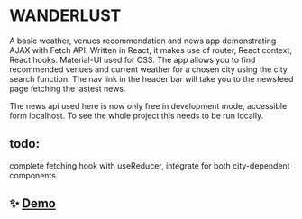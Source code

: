 # WANDERLUST

A basic weather, venues recommendation and news app demonstrating AJAX with Fetch API. Written in React, it makes use of router, React context, React hooks. Material-UI used for CSS.
The app allows you to find recommended venues and current weather for a chosen city using the city search function. The nav link in the header bar will take you to the newsfeed page fetching the lastest news.

The news api used here is now only free in development mode, accessible form localhost. To see the whole project this needs to be run locally.

## todo:

complete fetching hook with useReducer, integrate for both city-dependent components.

## ✨ [Demo](https://wanderlust-nk.netlify.app)
